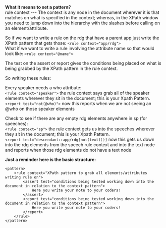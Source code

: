 **What it means to set a pattern?**  
rule context --- The context is any node in the document wherever it is that matches on what is specified in the context; whereas, in the XPath window you need to jump down into the hierarchy with the slashes before calling on an element/attribute.  
  
So if we want to write a rule on the rdg that have a parent app just write the XPath pattern that gets those: `<rule context="app/rdg">`  
What if we want to write a rule involving the attribute name so that would look like: `<rule context="@name">`  
  
The test on the assert or report gives the conditions being placed on what is being grabbed by the XPath pattern in the rule context.  
  
So writing these rules:  
  
Every speaker needs a who attribute:  
`<rule context="speaker">` the rule context says grab all of the speaker elements wherever they sit in the document; this is your Xpath Pattern.  
`<report test="not(@who)">` now this reports when we are not seeing an @who on those speaker elements  
  
  
Check to see if there are any empty rdg elements anywhere in sp (for speeches):  
`<rule context="sp">` the rule context gets us into the speeches wherever they sit in the document; this is your Xpath Pattern.  
`<report test="descendant::app/rdg[not(text())]` now this gets us down into the rdg elements from the speech rule context and into the text node and reports when those rdg elements do not have a text node

**Just a reminder here is the basic structure:**

````
<pattern>
    <rule context="XPath pattern to grab all elements/attributes writing rule on">
        <assert test="conditions being tested working down into the document in relation to the context pattern">
            Here you write your note to your coders!
        </assert> 
        <report test="conditions being tested working down into the document in relation to the context pattern">
            Here you write your note to your coders!
        </report> 
    </rule>
</pattern> 
````

